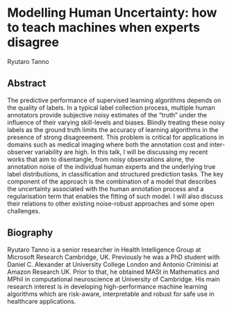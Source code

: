 # Modelling Human Uncertainty: how to teach machines when experts disagree 

Ryutaro Tanno

## Abstract
The predictive performance of supervised learning algorithms depends on the quality of labels. In a typical label collection process, multiple human annotators provide subjective noisy estimates of the “truth” under the influence of their varying skill-levels and biases. Blindly treating these noisy labels as the ground truth limits the accuracy of learning algorithms in the presence of strong disagreement. This problem is critical for applications in domains such as medical imaging where both the annotation cost and inter-observer variability are high. In this talk, I will be discussing my recent works that aim to disentangle, from noisy observations alone, the annotation noise of the individual human experts and the underlying true label distributions, in classification and structured prediction tasks. The key component of the approach is the combination of a model that describes the uncertainty associated with the human annotation process and a regularisation term that enables the fitting of such model. I will also discuss their relations to other existing noise-robust approaches and some open challenges. 

## Biography
Ryutaro Tanno is a senior researcher in Health Intelligence Group at Microsoft Research Cambridge, UK. Previously he was a PhD student with Daniel C. Alexander at University College London and Antonio Criminisi at Amazon Research UK. Prior to that, he obtained MASt in Mathematics and MPhil in computational neuroscience  at University of Cambridge. His main research interest is in developing high-performance machine learning algorithms which are risk-aware, interpretable and robust for safe use in healthcare applications. 
